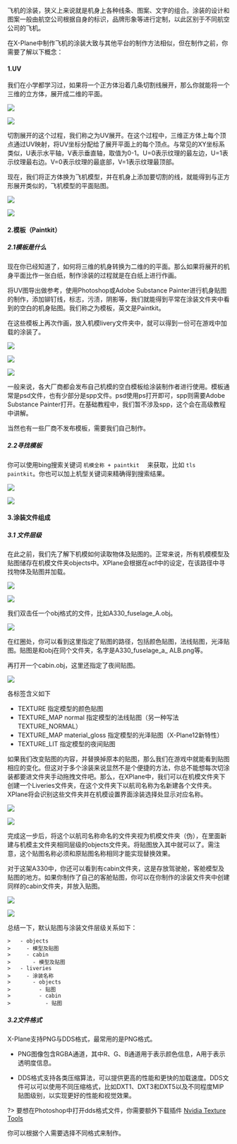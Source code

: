 

飞机的涂装，狭义上来说就是机身上各种线条、图案、文字的组合。涂装的设计和图案一般由航空公司根据自身的标识，品牌形象等进行定制，以此区别于不同航空公司的飞机。



在X-Plane中制作飞机的涂装大致与其他平台的制作方法相似，但在制作之前，你需要了解以下概念：

#### 1.UV

我们在小学都学习过，如果将一个正方体沿着几条切割线展开，那么你就能将一个三维的立方体，展开成二维的平面。

![](https://picss.sunbangyan.cn/2023/07/02/gmycrn.png)

![](https://picdl.sunbangyan.cn/2023/07/02/gnncal.png)

切割展开的这个过程，我们称之为UV展开。在这个过程中，三维正方体上每个顶点通过UV映射，将UV坐标分配给了展开平面上的每个顶点。与常见的XY坐标系类似，U表示水平轴，V表示垂直轴，取值为0-1。U=0表示纹理的最左边，U=1表示纹理最右边。V=0表示纹理的最底部，V=1表示纹理最顶部。

现在，我们将正方体换为飞机模型，并在机身上添加要切割的线，就能得到与正方形展开类似的，飞机模型的平面贴图。

![](https://picss.sunbangyan.cn/2023/07/02/gn4jmz.png)

![](https://picdl.sunbangyan.cn/2023/07/02/god01t.png)

#### 2.模板（Paintkit）

##### 2.1模板是什么

现在你已经知道了，如何将三维的机身转换为二维的的平面。那么如果将展开的机身平面比作一张白纸，制作涂装的过程就是在白纸上进行作画。

将UV图导出做参考，使用Photoshop或Adobe Substance Painter进行机身贴图的制作，添加铆钉线，标志，污渍，阴影等，我们就能得到平常在涂装文件夹中看到的空白的机身贴图。我们称之为模板，英文是Paintkit。

在这些模板上再次作画，放入机模livery文件夹中，就可以得到一份可在游戏中加载的涂装了。

![](https://picss.sunbangyan.cn/2023/07/02/gpd5h3.png)

![](https://picdl.sunbangyan.cn/2023/07/02/gr8ib4.png)

![](https://picst.sunbangyan.cn/2023/07/02/grpmag.png)

一般来说，各大厂商都会发布自己机模的空白模板给涂装制作者进行使用。模板通常是psd文件，也有少部分是spp文件。psd使用ps打开即可，spp则需要Adobe Substance Painter打开。在基础教程中，我们暂不涉及spp，这个会在高级教程中讲解。

当然也有一些厂商不发布模板，需要我们自己制作。

##### 2.2寻找模板

你可以使用bing搜索关键词 `机模全称 + paintkit  `  来获取，比如 `tls paintkit`。你也可以加上机型关键词来精确得到搜索结果。

![](https://picss.sunbangyan.cn/2023/07/02/kn539q.png)

![](https://picst.sunbangyan.cn/2023/07/02/gt4pwi.png)



#### 3.涂装文件组成

##### 3.1 文件层级

在此之前，我们先了解下机模如何读取物体及贴图的。正常来说，所有机模模型及贴图储存在机模文件夹objects中。XPlane会根据在acf中的设定，在该路径中寻找物体及贴图并加载。

![](https://picss.sunbangyan.cn/2023/07/02/gtju22.png)

![](https://picdm.sunbangyan.cn/2023/07/02/kmjowh.png)

我们双击任一个obj格式的文件，比如A330_fuselage_A.obj。

![](https://picdm.sunbangyan.cn/2023/07/02/knbsel.png)

在红圈处，你可以看到这里指定了贴图的路径，包括颜色贴图，法线贴图，光泽贴图。贴图是和obj在同个文件夹，名字是A330_fuselage_a_ ALB.png等。

再打开一个cabin.obj，这里还指定了夜间贴图。

![](https://picdm.sunbangyan.cn/2023/07/02/guc7tm.png)

各标签含义如下

- TEXTURE 指定模型的颜色贴图
- TEXTURE_MAP normal 指定模型的法线贴图（另一种写法 TEXTURE_NORMAL）
- TEXTURE_MAP material_gloss 指定模型的光泽贴图（X-Plane12新特性）
- TEXTURE_LIT 指定模型的夜间贴图

如果我们改变贴图的内容，并替换掉原本的贴图，那么我们在游戏中就能看到贴图相应的变化。但这对于多个涂装来说显然不是个便捷的方法，你总不能想每次切涂装都要进文件夹手动拖拽文件吧。那么，在XPlane中，我们可以在机模文件夹下创建一个Liveries文件夹，在这个文件夹下以航司名称为名新建各个文件夹。XPlane将会识别这些文件夹并在机模设置界面涂装选择处显示对应名称。

![](https://picss.sunbangyan.cn/2023/07/02/guxp90.png)

![](https://picss.sunbangyan.cn/2023/07/02/gusc9s.png)

完成这一步后，将这个以航司名称命名的文件夹视为机模文件夹（伪），在里面新建与机模主文件夹相同层级的objects文件夹。将贴图放入其中就可以了。需注意，这个贴图名称必须和原贴图名称相同才能实现替换效果。

对于这架A330中，你还可以看到有cabin文件夹，这是存放驾驶舱，客舱模型及贴图的地方。如果你制作了自己的客舱贴图，你可以在你制作的涂装文件夹中创建同样的cabin文件夹，并放入贴图。

![](https://picdm.sunbangyan.cn/2023/07/02/gvdja0.png)

![](https://picdl.sunbangyan.cn/2023/07/02/gvk2tm.png)



总结一下，默认贴图与涂装文件层级关系如下：

```> - A330
>   - objects
>     - 模型及贴图 
>     - cabin
>       - 模型及贴图
>   - liveries	
>     - 涂装名称
>       - objects
>         - 贴图
>         - cabin
>           - 贴图 	
```
##### 3.2文件格式
X-Plane支持PNG与DDS格式，最常用的是PNG格式。

- PNG图像包含RGBA通道，其中R、G、B通道用于表示颜色信息，A用于表示透明度信息。

- DDS格式支持各类压缩算法，可以提供更高的性能和更快的加载速度。DDS文件可以可以使用不同压缩格式，比如DXT1、DXT3和DXT5以及不同程度MIP贴图级别，以实现更好的性能和视觉效果。

?> 要想在Photoshop中打开dds格式文件，你需要额外下载插件 [Nvidia Texture Tools](https://developer.nvidia.cn/zh-cn/nvidia-texture-tools-exporter)

你可以根据个人需要选择不同格式来制作。


